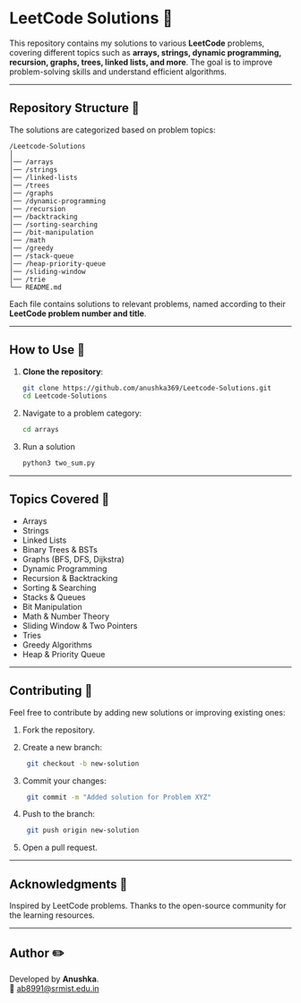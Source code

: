 # LeetCode Solutions 🚀

This repository contains my solutions to various **LeetCode** problems, covering different topics such as **arrays, strings, dynamic programming, recursion, graphs, trees, linked lists, and more**. The goal is to improve problem-solving skills and understand efficient algorithms.

---

## Repository Structure 📂

The solutions are categorized based on problem topics:

```
/Leetcode-Solutions
│
│── /arrays 
│── /strings 
│── /linked-lists 
│── /trees 
│── /graphs
│── /dynamic-programming
│── /recursion
│── /backtracking
│── /sorting-searching
│── /bit-manipulation
│── /math
│── /greedy
│── /stack-queue
│── /heap-priority-queue
│── /sliding-window
│── /trie
└── README.md
```

Each file contains solutions to relevant problems, named according to their **LeetCode problem number and title**.

---

## How to Use 📖

1. **Clone the repository**:
   ```bash
   git clone https://github.com/anushka369/Leetcode-Solutions.git
   cd Leetcode-Solutions

2. Navigate to a problem category:
   ```bash
   cd arrays
   
3. Run a solution
   ```bash
   python3 two_sum.py

---

## Topics Covered 📌
- Arrays
- Strings
- Linked Lists
- Binary Trees & BSTs
- Graphs (BFS, DFS, Dijkstra)
- Dynamic Programming
- Recursion & Backtracking
- Sorting & Searching
- Stacks & Queues
- Bit Manipulation
- Math & Number Theory
- Sliding Window & Two Pointers
- Tries
- Greedy Algorithms
- Heap & Priority Queue

---

## Contributing 📜

Feel free to contribute by adding new solutions or improving existing ones:

1. Fork the repository.

2. Create a new branch:
   ```bash
    git checkout -b new-solution

3. Commit your changes:
   ```bash
    git commit -m "Added solution for Problem XYZ"

4. Push to the branch:
   ```bash
    git push origin new-solution

5. Open a pull request.

---

## Acknowledgments 🌟
Inspired by LeetCode problems. Thanks to the open-source community for the learning resources.

---

## Author ✏️
Developed by **Anushka**. <br>
📧 [ab8991@srmist.edu.in](mailto:ab8991@srmist.edu.in)
